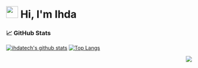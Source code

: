 # <img src="https://raw.githubusercontent.com/wasabeef/wasabeef/master/icons/wave.gif" width="32px"> Hi, I'm Ihda

### 📈 GitHub Stats

[![ihdatech's github stats](https://github-readme-stats.vercel.app/api?username=ihdatech&show_icons=true&show_icons=true&theme=buefy&count_private=true&cache_seconds=1800&line_height=32)](https://github.com/ihdatech)
[![Top Langs](https://github-readme-stats.vercel.app/api/top-langs/?username=ihdatech&show_icons=true&theme=buefy&layout=compact&cache_seconds=1800&langs_count=10)](https://github.com/ihdatech)

<img src="https://komarev.com/ghpvc/?username=ihdatech&color=blue&style=flat-square&label=visitors" align="right" />
